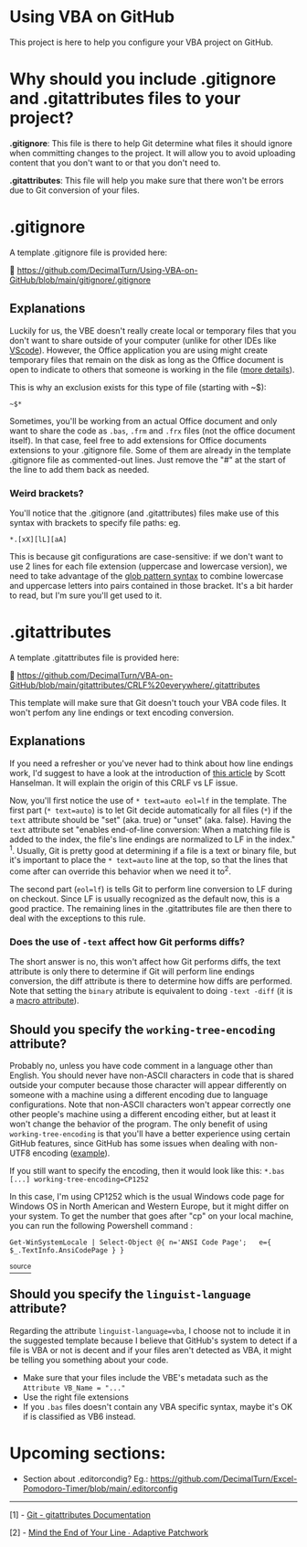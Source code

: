 # Using VBA on GitHub
This project is here to help you configure your VBA project on GitHub.

# Why should you include .gitignore and .gitattributes files to your project?

**.gitignore**: This file is there to help Git determine what files it should ignore when committing changes to the project. It will allow you to avoid uploading content that you don't want to or that you don't need to.

**.gitattributes**: This file will help you make sure that there won't be errors due to Git conversion of your files.

# .gitignore

A template .gitignore file is provided here: 

📖 https://github.com/DecimalTurn/Using-VBA-on-GitHub/blob/main/gitignore/.gitignore

## Explanations

Luckily for us, the VBE doesn't really create local or temporary files that you don't want to share outside of your computer (unlike for other IDEs like [VScode](https://github.com/github/gitignore/blob/main/Global/VisualStudioCode.gitignore)). However, the Office application you are using might create temporary files that remain on the disk as long as the Office document is open to indicate to others that someone is working in the file ([more details](https://superuser.com/questions/405257/what-type-of-file-is-file)).

This is why an exclusion exists for this type of file (starting with ~$):
```
~$*
```

Sometimes, you'll be working from an actual Office document and only want to share the code as `.bas`, `.frm` and `.frx` files (not the office document itself). In that case, feel free to add extensions for Office documents extensions to your .gitignore file. Some of them are already in the template .gitignore file as commented-out lines. Just remove the "#" at the start of the line to add them back as needed.

### Weird brackets?
You'll notice that the .gitignore (and .gitattributes) files make use of this syntax with brackets to specify file paths:
eg.
```ignore
*.[xX][lL][aA]
```

This is because git configurations are case-sensitive: if we don't want to use 2 lines for each file extension (uppercase and lowercase version), we need to take advantage of the [glob pattern syntax](https://en.wikipedia.org/wiki/Glob_(programming)#Syntax) to combine lowercase and uppercase letters into pairs contained in those bracket. It's a bit harder to read, but I'm sure you'll get used to it. 

# .gitattributes

A template .gitattributes file is provided here: 

📖 https://github.com/DecimalTurn/VBA-on-GitHub/blob/main/gitattributes/CRLF%20everywhere/.gitattributes

This template will make sure that Git doesn't touch your VBA code files. It won't perfom any line endings or text encoding conversion.

## Explanations

If you need a refresher or you've never had to think about how line endings work, I'd suggest to have a look at the introduction of [this article](https://www.hanselman.com/blog/carriage-returns-and-line-feeds-will-ultimately-bite-you-some-git-tips) by Scott Hanselman. It will explain the origin of this CRLF vs LF issue.

Now, you'll first notice the use of `* text=auto eol=lf` in the template. The first part (`* text=auto`) is to let Git decide automatically for all files (`*`) if the `text` attribute should be "set" (aka. true) or "unset" (aka. false). Having the `text` attribute set "enables end-of-line conversion: When a matching file is added to the index, the file's line endings are normalized to LF in the index." <sup>1</sup>. Usually, Git is pretty good at determining if a file is a text or binary file, but it's important to place the `* text=auto` line at the top, so that the lines that come after can override this behavior when we need it to<sup>2</sup>.

The second part (`eol=lf`) is tells Git to perform line conversion to LF during on checkout. Since LF is usually recognized as the default now, this is a good practice. The remaining lines in the .gitattributes file are then there to deal with the exceptions to this rule.

### Does the use of `-text` affect how Git performs diffs?

The short answer is no, this won't affect how Git performs diffs, the text attribute is only there to determine if Git will perform line endings conversion, the diff attribute is there to determine how diffs are performed. Note that setting the `binary` atribute is equivalent to doing `-text -diff` (it is a [macro attribute](https://git-scm.com/docs/gitattributes#_using_macro_attributes)).

## Should you specify the `working-tree-encoding` attribute?

Probably no, unless you have code comment in a language other than English. You should never have non-ASCII characters in code that is shared outside your computer because those character will appear differently on someone with a machine using a different encoding due to language configurations. Note that non-ASCII characters won't appear correctly one other people's machine using a different encoding either, but at least it won't change the behavior of the program. The only benefit of using `working-tree-encoding` is that you'll have a better experience using certain GitHub features, since GitHub has some issues when dealing with non-UTF8 encoding ([example](https://github.com/orgs/community/discussions/77064)).

If you still want to specify the encoding, then it would look like this:
`*.bas [...] working-tree-encoding=CP1252`

In this case, I'm using CP1252 which is the usual Windows code page for Windows OS in North American and Western Europe, but it might differ on your system. To get the number that goes after "cp" on your local machine, you can run the following Powershell command :
```
Get-WinSystemLocale | Select-Object @{ n='ANSI Code Page';   e={ $_.TextInfo.AnsiCodePage } }
```
[<sup>source</sup>](https://serverfault.com/questions/80635/how-can-i-manually-determine-the-codepage-and-locale-of-the-current-os/836221#836221)


## Should you specify the `linguist-language` attribute?

Regarding the attribute `linguist-language=vba`, I choose not to include it in the suggested template because I believe that GitHub's system to detect if a file is VBA or not is decent and if your files aren't detected as VBA, it might be telling you something about your code.
  - Make sure that your files include the VBE's metadata such as the `Attribute VB_Name = "..."`
  - Use the right file extensions
  - If you `.bas` files doesn't contain any VBA specific syntax, maybe it's OK if is classified as VB6 instead.

# Upcoming sections:
- Section about .editorcondig? Eg.: https://github.com/DecimalTurn/Excel-Pomodoro-Timer/blob/main/.editorconfig

<hr>

[1] - [Git - gitattributes Documentation](https://git-scm.com/docs/gitattributes#_text)

[2] - [Mind the End of Your Line ∙ Adaptive Patchwork](https://adaptivepatchwork.com/2012/03/01/mind-the-end-of-your-line/)
